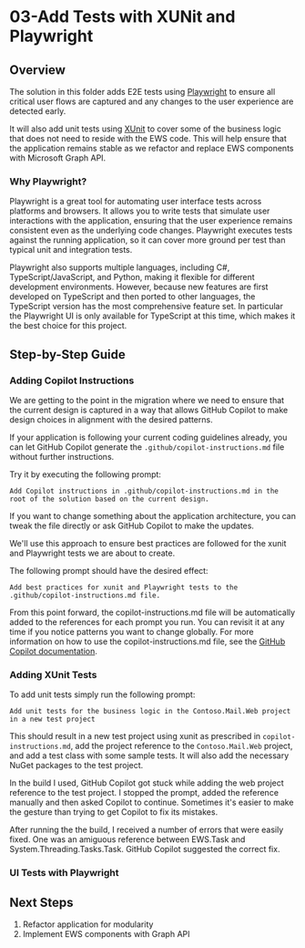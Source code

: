 # 03-Add Tests with XUNit and Playwright

## Overview

The solution in this folder adds E2E tests using [Playwright](https://playwright.dev/) to ensure all critical user flows are captured and any changes to the user experience are detected early.

It will also add unit tests using [XUnit](https://xunit.net/) to cover some of the business logic that does not need to reside with the EWS code. This will help ensure that the application remains stable as we refactor and replace EWS components with Microsoft Graph API.

### Why Playwright?

Playwright is a great tool for automating user interface tests across platforms and browsers. It allows you to write tests that simulate user interactions with the application, ensuring that the user experience remains consistent even as the underlying code changes. Playwright executes tests against the running application, so it can cover more ground per test than typical unit and integration tests.

Playwright also supports multiple languages, including C#, TypeScript/JavaScript, and Python, making it flexible for different development environments. However, because new features are first developed on TypeScript and then ported to other languages, the TypeScript version has the most comprehensive feature set. In particular the Playwright UI is only available for TypeScript at this time, which makes it the best choice for this project.

## Step-by-Step Guide

### Adding Copilot Instructions

We are getting to the point in the migration where we need to ensure that the current design is captured in a way that allows GitHub Copilot to make design choices in alignment with the desired patterns.

If your application is following your current coding guidelines already, you can let GitHub Copilot generate the `.github/copilot-instructions.md` file without further instructions.

Try it by executing the following prompt:

```text
Add Copilot instructions in .github/copilot-instructions.md in the root of the solution based on the current design.
```

If you want to change something about the application architecture, you can tweak the file directly or ask GitHub Copilot to make the updates.

We'll use this approach to ensure best practices are followed for the xunit and Playwright tests we are about to create.

The following prompt should have the desired effect:

```text
Add best practices for xunit and Playwright tests to the .github/copilot-instructions.md file.
```

From this point forward, the copilot-instructions.md file will be automatically added to the references for each prompt you run. You can revisit it at any time if you notice patterns you want to change globally. For more information on how to use the copilot-instructions.md file, see the [GitHub Copilot documentation](https://docs.github.com/en/copilot/coding-with-copilot/configuring-copilot-for-your-repository).

### Adding XUnit Tests

To add unit tests simply run the following prompt:

```text
Add unit tests for the business logic in the Contoso.Mail.Web project in a new test project
```

This should result in a new test project using xunit as prescribed in `copilot-instructions.md`, add the project reference to the `Contoso.Mail.Web` project, and add a test class with some sample tests. It will also add the necessary NuGet packages to the test project.

In the build I used, GitHub Copilot got stuck while adding the web project reference to the test project. I stopped the prompt, added the reference manually and then asked Copilot to continue. Sometimes it's easier to make the gesture than trying to get Copilot to fix its mistakes.

After running the the build, I received a number of errors that were easily fixed. One was an amiguous reference between EWS.Task and System.Threading.Tasks.Task. GitHub Copilot suggested the correct fix.





### UI Tests with Playwright

## Next Steps

1. Refactor application for modularity
1. Implement EWS components with Graph API
